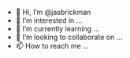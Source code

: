 - 👋 Hi, I’m @jasbrickman
- 👀 I’m interested in ...
- 🌱 I’m currently learning ...
- 💞️ I’m looking to collaborate on ...
- 📫 How to reach me ...

<!---
jasbrickman/jasbrickman is a ✨ special ✨ repository because its `README.md` (this file) appears on your GitHub profile.
You can click the Preview link to take a look at your changes.
--->
